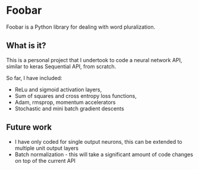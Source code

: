 # Foobar

Foobar is a Python library for dealing with word pluralization.

## What is it?

This is a personal project that I undertook to code a neural network API, similar to keras Sequential API, from scratch.

So far, I have included:
* ReLu and sigmoid activation layers,
* Sum of squares and cross entropy loss functions,
* Adam, rmsprop, momentum accelerators
* Stochastic and mini batch gradient descents

## Future work

* I have only coded for single output neurons, this can be extended to multiple unit output layers
* Batch normalization - this will take a significant amount of code changes on top of the current API

